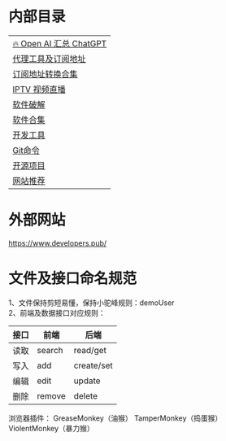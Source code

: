 # 内部目录
|                                  |
|----------------------------------|
| [🔥 Open AI 汇总 ChatGPT](./AI.md) |
| [代理工具及订阅地址](./ProxySub.md)       |
| [订阅地址转换合集](./ProxySubUrl.md)     |
| [IPTV 视频直播](./IPTV.md)           |
| [软件破解](./SoftKey.md)             |
| [软件合集](./System.md)              |
| [开发工具](./DevelopTools.md)        |
| [Git命令](./Git.md)                |
| [开源项目](./Project.md)             |
| [网站推荐](./Web.md)                 |

# 外部网站
https://www.developers.pub/

# 文件及接口命名规范
1、文件保持剪短易懂，保持小驼峰规则：demoUser \
2、前端及数据接口对应规则：

| 接口   | 前端     | 后端         |
|------|--------|------------|
| 读取   | search | read/get   |
| 写入   | add    | create/set |
| 编辑   | edit   | update     |
| 删除   | remove | delete     |

浏览器插件：
GreaseMonkey（油猴）
TamperMonkey（捣蛋猴）
ViolentMonkey（暴力猴）
